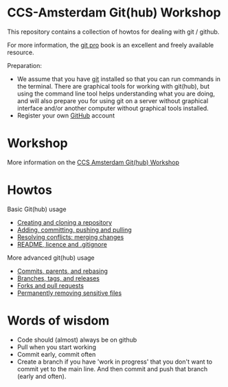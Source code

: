 # CCS-Amsterdam Git(hub) Workshop

This repository contains a collection of howtos for dealing with git / github. 

For more information, the [git pro](https://git-scm.com/book/en/v2) book is an excellent and freely available resource. 

Preparation:

* We assume that you have [git](https://github.com/git-guides/install-git) installed so that you can run commands in the terminal. There are graphical tools for working with git(hub), but using the command line tool helps understanding what you are doing, and will also prepare you for using git on a server without graphical interface and/or another computer without graphical tools installed.  
* Register your own [GitHub](https://github.com/) account

# Workshop

More information on the [CCS Amsterdam Git(hub) Workshop](workshop.md)

# Howtos

Basic Git(hub) usage

- [Creating and cloning a repository](tutorials/creating_and_cloning.md)
- [Adding, committing, pushing and pulling](tutorials/add_commit_push_pull.md)
- [Resolving conflicts: merging changes](tutorials/resolving_conflicts.md)
- [README, licence and .gitignore](tutorials/readme_license_gitignore.md)

More advanced git(hub) usage

- [Commits, parents, and rebasing](tutorials/rebasing.md)
- [Branches, tags, and releases](tutorials/branches.md)
- [Forks and pull requests](tutorials/pr.md)
- [Permanently removing sensitive files](tutorials/removing_sensitive_files.md)

# Words of wisdom

- Code should (almost) always be on github
- Pull when you start working
- Commit early, commit often
- Create a branch if you have 'work in progress' that you don't want to commit yet to the main line. And then commit and push that branch (early and often).  
